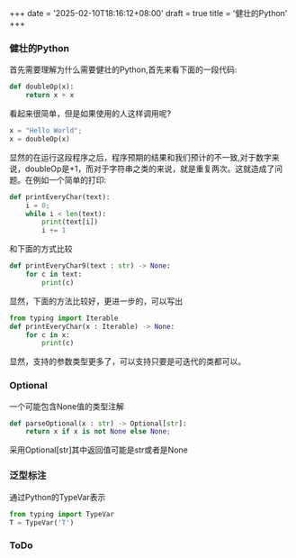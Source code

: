 +++
date = '2025-02-10T18:16:12+08:00'
draft = true
title = '健壮的Python'
+++

### 健壮的Python
首先需要理解为什么需要健壮的Python,首先来看下面的一段代码:
```python
def doubleOp(x):
    return x + x
```
看起来很简单，但是如果使用的人这样调用呢?
```python
x = "Hello World";
x = doubleOp(x)
```
显然的在运行这段程序之后，程序预期的结果和我们预计的不一致,对于数字来说，doubleOp是+1，而对于字符串之类的来说，就是重复两次。这就造成了问题。在例如一个简单的打印:

```python
def printEveryChar(text):
    i = 0;
    while i < len(text):
        print(text[i])
        i += 1
```
和下面的方式比较
```python
def printEveryChar9(text : str) -> None:
    for c in text:
        print(c)
```
显然，下面的方法比较好，更进一步的，可以写出
```python
from typing import Iterable
def printEveryChar(x : Iterable) -> None:
    for c in x:
        print(c)
```
显然，支持的参数类型更多了，可以支持只要是可迭代的类都可以。

### Optional
一个可能包含None值的类型注解 
```python
def parseOptional(x : str) -> Optional[str]:
    return x if x is not None else None;
```

采用Optional[str]其中返回值可能是str或者是None

### 泛型标注
通过Python的TypeVar表示
```python
from typing import TypeVar
T = TypeVar('T')
```
### ToDo


